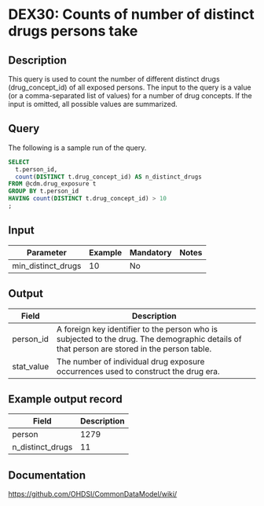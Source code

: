 <!---
Group:drug exposure
Name:DEX30 Counts of number of distinct drugs persons take
Author:Patrick Ryan
CDM Version: 5.3
-->

# DEX30: Counts of number of distinct drugs persons take

## Description
This query is used to count the number of different distinct drugs (drug_concept_id) of all exposed persons. The input to the query is a value (or a comma-separated list of values) for a number of drug concepts. If the input is omitted, all possible values are summarized.

## Query
The following is a sample run of the query.

```sql
SELECT
  t.person_id,
  count(DISTINCT t.drug_concept_id) AS n_distinct_drugs
FROM @cdm.drug_exposure t
GROUP BY t.person_id
HAVING count(DISTINCT t.drug_concept_id) > 10
;
```

## Input

|  Parameter |  Example |  Mandatory |  Notes |
| --- | --- | --- | --- |
| min_distinct_drugs | 10 | No |   |


## Output

|  Field |  Description |
| --- | --- |
| person_id | A foreign key identifier to the person who is subjected to the drug. The demographic details of that person are stored in the person table. |
| stat_value | The number of individual drug exposure occurrences used to construct the drug era. |

## Example output record

|  Field |  Description |
| --- | --- |
| person | 1279  |
| n_distinct_drugs |  11 |

## Documentation
https://github.com/OHDSI/CommonDataModel/wiki/
